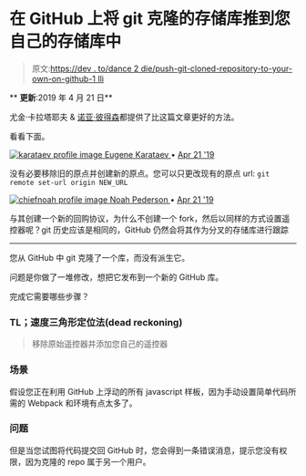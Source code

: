 # 在 GitHub 上将 git 克隆的存储库推到您自己的存储库中

> 原文:[https://dev . to/dance 2 die/push-git-cloned-repository-to-your-own-on-github-1 Ili](https://dev.to/dance2die/push-git-cloned-repository-to-your-own-on-github-1ili)

** **更新**:2019 年 4 月 21 日**

尤金·卡拉塔耶夫 & [诺亚·彼得森](https://dev.to/chiefnoah)都提供了比这篇文章更好的方法。

看看下面。

[![karataev profile image](../Images/818ea436e6b76fd77bd17899d4452b6b.png) ](/karataev) [ Eugene Karataev ](/karataev) • [<time datetime="2019-04-21T02:55:35Z"> Apr 21 '19 </time>](https://dev.to/karataev/comment/a906) 

没有必要移除旧的原点并创建新的原点。您可以只更改现有的原点 url:
`git remote set-url origin NEW_URL`

[![chiefnoah profile image](../Images/b2075b6f2c4ff244a696da6a9f323aa8.png) ](/chiefnoah) [ Noah Pederson ](/chiefnoah) • [<time datetime="2019-04-21T02:42:00Z"> Apr 21 '19 </time>](https://dev.to/chiefnoah/comment/a904) 

与其创建一个新的回购协议，为什么不创建一个 fork，然后以同样的方式设置遥控器呢？git 历史应该是相同的，GitHub 仍然会将其作为分叉的存储库进行跟踪

* * *

您从 GitHub 中 git 克隆了一个库，而没有派生它。

问题是你做了一堆修改，想把它发布到一个新的 GitHub 库。

完成它需要哪些步骤？

### TL；速度三角形定位法(dead reckoning)

> 移除原始遥控器并添加您自己的遥控器

### [](#scenario)场景

假设您正在利用 GitHub 上浮动的所有 javascript 样板，因为手动设置简单代码所需的 Webpack 和环境有点太多了。

### [](#problem)问题

但是当您试图将代码提交回 GitHub 时，您会得到一条错误消息，提示您没有权限，因为克隆的 repo 属于另一个用户。